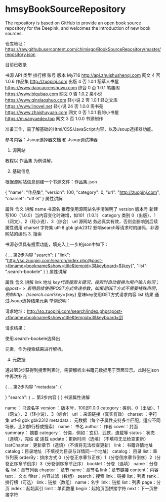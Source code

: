 # hmsyBookSourceRepository

The repository is based on GitHub to provide an open book source repository for the Deepink, and welcomes the introduction of new book sources.

仓库地址：https://raw.githubusercontent.com/chimisgo/BookSourceRepository/master/repository.json

目前已收录

书源	API	类型	排行榜	账号	版本
My716	http://api.zhuishushenqi.com	网文	4	否	1.0.6
作品集	http://zuopinj.com	出版	4	否	1.0.1
稻草人书屋	https://www.daocaorenshuwu.com	综合	0	否	1.0.1
笔趣阁	https://www.biqubao.com	网文	0	否	1.0.2
亲小说	https://www.qinxiaoshuo.com	轻小说	2	否	1.0.1
轻之文库	https://www.linovel.net	轻小说	24	否	1.0.0
斋书苑	https://www.zhaishuyuan.com	网文	0	否	1.0.1
我的小书屋	https://m.sanyuedev.top	网文	3	否	1.0.0
书源制作

准备工作，需了解基础的Html/CSS/JavaScript内容，以及Jsoup选择器功能。

参考内容：Jsoup选择器文档 和 Jsoup调试神器

1. 源网站

教程以 作品集 为例讲解。

2. 基础信息

根据源网站信息创建一个书源文件：作品集.json

{
  "name": "作品集",
  "version": 100,
  "category": 0,
  "url": "http://zuopinj.com",
  "charset": "utf-8"
}
属性讲解

属性	含义	讲解
name	书源名	推荐使用源网站名字清晰明了
version	版本号	新建写100（1.0.0）当内容变化时递增，如101（1.0.1）
category	类别	0（出版）、1（网文）、2（轻小说）、3（综合）
url	源网站	务必真实有效，否则会影响到后续属性调用
charset	字符集	utf-8 gbk gbk2312 影响search等请求时的编码，非源网站的编码
3. 搜索

书源必须具有搜索功能，填充入上一步的json中如下：

{
  ... 第2步内容
  "search": {
    "link": "http://so.zuopinj.com/search/index.php@post->tbname=bookname&show=title&tempid=3&keyboard=${key}",
    "list": ".search-bookele"
  }
}
属性讲解

属性	含义	讲解
link	地址	${key}代表搜索关键词，搜索时自动替换为用户输入的词； @post-> 表明后续使用POST方式传递参数，如果是GET方式不需要特殊声明，例如 http://search.com?key=${key} 意味key使用GET方式请求内容
list	结果	通过Jsoup选择结果元素
举例说明：

请求地址：http://so.zuopinj.com/search/index.php@post->tbname=bookname&show=title&tempid=3&keyboard=剑

请求结果：



使用.search-bookele选择出<div class="search-bookele">元素，作为搜索结果进行解析。

4. 元数据

通过第3步获得到搜索列表时，需要解析出书籍元数据用于页面显示。此时在json中再次补充：

{
  ... 第2步内容
  "metadata": {
    
  }
  "search": { ... 第3步内容 }
}
书源属性讲解

name ：书源名字
version ：版本号，100即1.0.0
category : 类别，0（出版）、1（网文）、2（轻小说）、3（综合）
url ：来源链接（真实有效）
charset ：字符集 utf-8 gbk gbk2312
metadata： 元数据（每个子属性支持多个匹配，适应不同场景，比如排行榜或搜索）
name： 书名
author： 作者
cover：封面
summary： 摘要
category： 分类，例如：玄幻，武侠，连载等
status：状态（选填），完结 或 连载
update：更新时间（选填）（不填将无法检查更新）
lastChapter：更新章节（选填）（不填将无法检查更新）
link： 书籍详情地址
catalog：目录地址（不填视为目录与详情同一个地址）
catalog： 目录
list：章节列表
orderBy：排序方式 0（分卷正序章节正序）1（分卷倒序章节倒序）2（分卷正序章节倒序）3（分卷倒序章节正序）
booklet：分卷（选填）
name：分卷名
list：章节列表
chapter： 章节
name：章节名
link：章节链接
content：内容
text： 文本
filter：内容过滤（数组）
search：搜索
link：链接
list：列表
rank：排行榜（可选）
link：链接（数组）
name：名字
link：链接
list：列表
page：分页
index：起始索引
limit：单页数量
begin：起始页面拼接字符
next：下一页拼接字符
